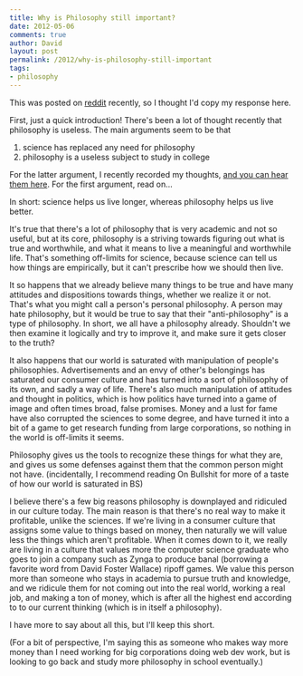 ```yaml
---
title: Why is Philosophy still important?
date: 2012-05-06
comments: true
author: David
layout: post
permalink: /2012/why-is-philosophy-still-important
tags:
- philosophy
---
```


This was posted on [reddit][1] recently, so I thought I'd copy my response here.

First, just a quick introduction! There's been a lot of thought recently that philosophy is useless. The main arguments seem to be that

1.  science has replaced any need for philosophy
2.  philosophy is a useless subject to study in college

For the latter argument, I recently recorded my thoughts, [and you can hear them here][2]. For the first argument, read on...

In short: science helps us live longer, whereas philosophy helps us live better.

It's true that there's a lot of philosophy that is very academic and not so useful, but at its core, philosophy is a striving towards figuring out what is true and worthwhile, and what it means to live a meaningful and worthwhile life. That's something off-limits for science, because science can tell us how things are empirically, but it can't prescribe how we should then live.

It so happens that we already believe many things to be true and have many attitudes and dispositions towards things, whether we realize it or not. That's what you might call a person's personal philosophy. A person may hate philosophy, but it would be true to say that their "anti-philosophy" is a type of philosophy. In short, we all have a philosophy already. Shouldn't we then examine it logically and try to improve it, and make sure it gets closer to the truth?

It also happens that our world is saturated with manipulation of people's philosophies. Advertisements and an envy of other's belongings has saturated our consumer culture and has turned into a sort of philosophy of its own, and sadly a way of life. There's also much manipulation of attitudes and thought in politics, which is how politics have turned into a game of image and often times broad, false promises. Money and a lust for fame have also corrupted the sciences to some degree, and have turned it into a bit of a game to get research funding from large corporations, so nothing in the world is off-limits it seems.

Philosophy gives us the tools to recognize these things for what they are, and gives us some defenses against them that the common person might not have. (incidentally, I recommend reading On Bullshit for more of a taste of how our world is saturated in BS)

I believe there's a few big reasons philosophy is downplayed and ridiculed in our culture today. The main reason is that there's no real way to make it profitable, unlike the sciences. If we're living in a consumer culture that assigns some value to things based on money, then naturally we will value less the things which aren't profitable. When it comes down to it, we really are living in a culture that values more the computer science graduate who goes to join a company such as Zynga to produce banal (borrowing a favorite word from David Foster Wallace) ripoff games. We value this person more than someone who stays in academia to pursue truth and knowledge, and we ridicule them for not coming out into the real world, working a real job, and making a ton of money, which is after all the highest end according to to our current thinking (which is in itself a philosophy).

I have more to say about all this, but I'll keep this short.

(For a bit of perspective, I'm saying this as someone who makes way more money than I need working for big corporations doing web dev work, but is looking to go back and study more philosophy in school eventually.)

 [1]: http://www.reddit.com/r/philosophy/comments/sw0t2/why_is_philosophy_still_important/
 [2]: http://davidbcalhoun.com/b/2012-03-17-the-value-of-a-philosophy-degree.mp3